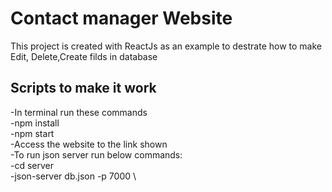 # Contact manager Website

This project is created with ReactJs as an example to destrate how to make Edit, Delete,Create filds in database

## Scripts to make it work

-In terminal run these commands \
-npm install \
-npm start \
-Access the website to the link shown \
-To run json server run below commands: \
-cd server \
-json-server db.json -p 7000 \
